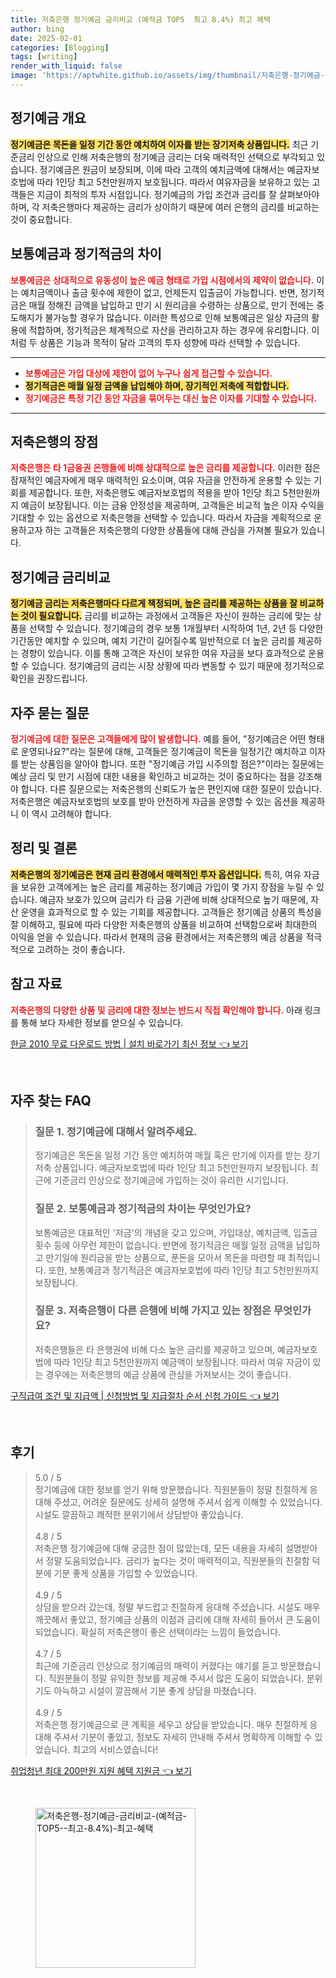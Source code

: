 ```yaml
---
title: 저축은행 정기예금 금리비교 (예적금 TOP5  최고 8.4%) 최고 혜택
author: bing
date: 2025-02-01
categories: [Blogging]
tags: [writing]
render_with_liquid: false
image: 'https://aptwhite.github.io/assets/img/thumbnail/저축은행-정기예금-금리비교-(예적금-TOP5--최고-8.4%)-최고-혜택.webp'
---
```



<h2 id='정기예금 개요'>정기예금 개요</h2>

<p><b><span style="background-color: #ffe066;">정기예금은 목돈을 일정 기간 동안 예치하여 이자를 받는 장기저축 상품입니다.</span></b> 최근 기준금리 인상으로 인해 저축은행의 정기예금 금리는 더욱 매력적인 선택으로 부각되고 있습니다. 정기예금은 원금이 보장되며, 이에 따라 고객의 예치금액에 대해서는 예금자보호법에 따라 1인당 최고 5천만원까지 보호됩니다. 따라서 여유자금을 보유하고 있는 고객들은 지금이 최적의 투자 시점입니다. 정기예금의 가입 조건과 금리를 잘 살펴보아야 하며, 각 저축은행마다 제공하는 금리가 상이하기 때문에 여러 은행의 금리를 비교하는 것이 중요합니다.</p>

<h2 id='보통예금과 정기적금의 차이'>보통예금과 정기적금의 차이</h2>

<p><b><span style="color: #ee2323;">보통예금은 상대적으로 유동성이 높은 예금 형태로 가입 시점에서의 제약이 없습니다.</span></b> 이는 예치금액이나 출금 횟수에 제한이 없고, 언제든지 입출금이 가능합니다. 반면, 정기적금은 매월 정해진 금액을 납입하고 만기 시 원리금을 수령하는 상품으로, 만기 전에는 중도해지가 불가능할 경우가 많습니다. 이러한 특성으로 인해 보통예금은 일상 자금의 활용에 적합하며, 정기적금은 체계적으로 자산을 관리하고자 하는 경우에 유리합니다. 이처럼 두 상품은 기능과 목적이 달라 고객의 투자 성향에 따라 선택할 수 있습니다.</p>

<hr />

<ul>
    <li><b><span style="color: #ee2323;">보통예금은 가입 대상에 제한이 없어 누구나 쉽게 접근할 수 있습니다.</span></b></li>
    <li><b><span style="background-color: #ffe066;">정기적금은 매월 일정 금액을 납입해야 하며, 장기적인 저축에 적합합니다.</span></b></li>
    <li><b><span style="color: #ee2323;">정기예금은 특정 기간 동안 자금을 묶어두는 대신 높은 이자를 기대할 수 있습니다.</span></b></li>
</ul>

<hr />

<h2 id='저축은행의 장점'>저축은행의 장점</h2>

<p><b><span style="color: #ee2323;">저축은행은 타 1금융권 은행들에 비해 상대적으로 높은 금리를 제공합니다.</span></b> 이러한 점은 잠재적인 예금자에게 매우 매력적인 요소이며, 여유 자금을 안전하게 운용할 수 있는 기회를 제공합니다. 또한, 저축은행도 예금자보호법의 적용을 받아 1인당 최고 5천만원까지 예금이 보장됩니다. 이는 금융 안정성을 제공하며, 고객들은 비교적 높은 이자 수익을 기대할 수 있는 옵션으로 저축은행을 선택할 수 있습니다. 따라서 자금을 계획적으로 운용하고자 하는 고객들은 저축은행의 다양한 상품들에 대해 관심을 가져볼 필요가 있습니다.</p>

<h2 id='정기예금 금리비교'>정기예금 금리비교</h2>

<p><b><span style="background-color: #ffe066;">정기예금 금리는 저축은행마다 다르게 책정되며, 높은 금리를 제공하는 상품을 잘 비교하는 것이 필요합니다.</span></b> 금리를 비교하는 과정에서 고객들은 자신이 원하는 금리에 맞는 상품을 선택할 수 있습니다. 정기예금의 경우 보통 1개월부터 시작하여 1년, 2년 등 다양한 기간동안 예치할 수 있으며, 예치 기간이 길어질수록 일반적으로 더 높은 금리를 제공하는 경향이 있습니다. 이를 통해 고객은 자신이 보유한 여유 자금을 보다 효과적으로 운용할 수 있습니다. 정기예금의 금리는 시장 상황에 따라 변동할 수 있기 때문에 정기적으로 확인을 권장드립니다.</p>

<h2 id='자주 묻는 질문'>자주 묻는 질문</h2>

<p><b><span style="color: #ee2323;">정기예금에 대한 질문은 고객들에게 많이 발생합니다.</span></b> 예를 들어, "정기예금은 어떤 형태로 운영되나요?"라는 질문에 대해, 고객들은 정기예금이 목돈을 일정기간 예치하고 이자를 받는 상품임을 알아야 합니다. 또한 "정기예금 가입 시주의할 점은?"이라는 질문에는 예상 금리 및 만기 시점에 대한 내용을 확인하고 비교하는 것이 중요하다는 점을 강조해야 합니다. 다른 질문으로는 저축은행의 신뢰도가 높은 편인지에 대한 질문이 있습니다. 저축은행은 예금자보호법의 보호를 받아 안전하게 자금을 운영할 수 있는 옵션을 제공하니 이 역시 고려해야 합니다.</p>

<h2 id='정리 및 결론'>정리 및 결론</h2>

<p><b><span style="background-color: #ffe066;">저축은행의 정기예금은 현재 금리 환경에서 매력적인 투자 옵션입니다.</span></b> 특히, 여유 자금을 보유한 고객에게는 높은 금리를 제공하는 정기예금 가입이 몇 가지 장점을 누릴 수 있습니다. 예금자 보호가 있으며 금리가 타 금융 기관에 비해 상대적으로 높기 때문에, 자산 운영을 효과적으로 할 수 있는 기회를 제공합니다. 고객들은 정기예금 상품의 특성을 잘 이해하고, 필요에 따라 다양한 저축은행의 상품을 비교하여 선택함으로써 최대한의 이익을 얻을 수 있습니다. 따라서 현재의 금융 환경에서는 저축은행의 예금 상품을 적극적으로 고려하는 것이 좋습니다.</p>

<h2 id='참고 자료'>참고 자료</h2>

<p><b><span style="color: #ee2323;">저축은행의 다양한 상품 및 금리에 대한 정보는 반드시 직접 확인해야 합니다.</span></b> 아래 링크를 통해 보다 자세한 정보를 얻으실 수 있습니다.</p>


<p><a class="click-button" title="한글 2010 무료 다운로드 방법 | 설치 바로가기 최신 정보" href="https://aptwhite.github.io/posts/%ED%95%9C%EA%B8%80-2010-%EB%AC%B4%EB%A3%8C-%EB%8B%A4%EC%9A%B4%EB%A1%9C%EB%93%9C-%EB%B0%A9%EB%B2%95-%EC%84%A4%EC%B9%98-%EB%B0%94%EB%A1%9C%EA%B0%80%EA%B8%B0-%EC%B5%9C%EC%8B%A0-%EC%A0%95%EB%B3%B4/" rel="dofollow">한글 2010 무료 다운로드 방법 | 설치 바로가기 최신 정보 👈 보기</a></p><br>
<h2 id='자주_찾는_FAQ'>자주 찾는 FAQ</h2>
<div itemscope="" itemtype="https://schema.org/FAQPage"> 
<blockquote> 
<div itemscope="" itemprop="mainEntity" itemtype="https://schema.org/Question"> 
<h3 itemprop="name">질문 1. 정기예금에 대해서 알려주세요.</h3> 
<div itemscope="" itemprop="acceptedAnswer" itemtype="https://schema.org/Answer"> 
<span itemprop="text"> 
<p>정기예금은 목돈을 일정 기간 동안 예치하여 매월 혹은 만기에 이자를 받는 장기저축 상품입니다. 예금자보호법에 따라 1인당 최고 5천만원까지 보장됩니다. 최근에 기준금리 인상으로 정기예금에 가입하는 것이 유리한 시기입니다.</p> 
</span> 
</div> 
</div> 

<div itemscope="" itemprop="mainEntity" itemtype="https://schema.org/Question"> 
<h3 itemprop="name">질문 2. 보통예금과 정기적금의 차이는 무엇인가요?</h3> 
<div itemscope="" itemprop="acceptedAnswer" itemtype="https://schema.org/Answer"> 
<span itemprop="text"> 
<p>보통예금은 대표적인 '저금'의 개념을 갖고 있으며, 가입대상, 예치금액, 입출금 횟수 등에 아무런 제한이 없습니다. 반면에 정기적금은 매월 일정 금액을 납입하고 만기일에 원리금을 받는 상품으로, 푼돈을 모아서 목돈을 마련할 때 최적입니다. 또한, 보통예금과 정기적금은 예금자보호법에 따라 1인당 최고 5천만원까지 보장됩니다.</p> 
</span> 
</div> 
</div> 

<div itemscope="" itemprop="mainEntity" itemtype="https://schema.org/Question"> 
<h3 itemprop="name">질문 3. 저축은행이 다른 은행에 비해 가지고 있는 장점은 무엇인가요?</h3> 
<div itemscope="" itemprop="acceptedAnswer" itemtype="https://schema.org/Answer"> 
<span itemprop="text"> 
<p>저축은행들은 타 은행권에 비해 다소 높은 금리를 제공하고 있으며, 예금자보호법에 따라 1인당 최고 5천만원까지 예금액이 보장됩니다. 따라서 여유 자금이 있는 경우에는 저축은행의 예금 상품에 관심을 가져보시는 것이 좋습니다. </p> 
</span> 
</div> 
</div> 
</blockquote> 
</div>
<p><a class="click-button" title="구직급여 조건 및 지급액 | 신청방법 및 지급절차 순서 신청 가이드" href="https://aptwhite.github.io/posts/%EA%B5%AC%EC%A7%81%EA%B8%89%EC%97%AC-%EC%A1%B0%EA%B1%B4-%EB%B0%8F-%EC%A7%80%EA%B8%89%EC%95%A1-%EC%8B%A0%EC%B2%AD%EB%B0%A9%EB%B2%95-%EB%B0%8F-%EC%A7%80%EA%B8%89%EC%A0%88%EC%B0%A8-%EC%88%9C%EC%84%9C-%EC%8B%A0%EC%B2%AD-%EA%B0%80%EC%9D%B4%EB%93%9C/" rel="dofollow">구직급여 조건 및 지급액 | 신청방법 및 지급절차 순서 신청 가이드 👈 보기</a></p><br>
<h2 id='후기'>후기</h2>
<div itemscope itemtype="https://schema.org/Product">
  <blockquote>
  <div itemprop="review" itemscope itemtype="https://schema.org/Review">
      <div itemprop="reviewRating" itemscope itemtype="https://schema.org/Rating"> <span itemprop="ratingValue">5.0</span> / <span itemprop="bestRating">5</span> </div>
      <span itemprop="reviewBody">정기예금에 대한 정보를 얻기 위해 방문했습니다. 직원분들이 정말 친절하게 응대해 주셨고, 어려운 질문에도 상세히 설명해 주셔서 쉽게 이해할 수 있었습니다. 시설도 깔끔하고 쾌적한 분위기에서 상담받아 좋았습니다.</span>
  </div>
  <br>
  <div itemprop="review" itemscope itemtype="https://schema.org/Review">
      <div itemprop="reviewRating" itemscope itemtype="https://schema.org/Rating"> <span itemprop="ratingValue">4.8</span> / <span itemprop="bestRating">5</span> </div>
      <span itemprop="reviewBody">저축은행 정기예금에 대해 궁금한 점이 많았는데, 모든 내용을 자세히 설명받아서 정말 도움되었습니다. 금리가 높다는 것이 매력적이고, 직원분들의 친절함 덕분에 기분 좋게 상품을 가입할 수 있었습니다.</span>
  </div>
  <br>
  <div itemprop="review" itemscope itemtype="https://schema.org/Review">
      <div itemprop="reviewRating" itemscope itemtype="https://schema.org/Rating"> <span itemprop="ratingValue">4.9</span> / <span itemprop="bestRating">5</span> </div>
      <span itemprop="reviewBody">상담을 받으러 갔는데, 정말 부드럽고 친절하게 응대해 주셨습니다. 시설도 매우 깨끗해서 좋았고, 정기예금 상품의 이점과 금리에 대해 자세히 들어서 큰 도움이 되었습니다. 확실히 저축은행이 좋은 선택이라는 느낌이 들었습니다.</span>
  </div>
  <br>
  <div itemprop="review" itemscope itemtype="https://schema.org/Review">
      <div itemprop="reviewRating" itemscope itemtype="https://schema.org/Rating"> <span itemprop="ratingValue">4.7</span> / <span itemprop="bestRating">5</span> </div>
      <span itemprop="reviewBody">최근에 기준금리 인상으로 정기예금의 매력이 커졌다는 얘기를 듣고 방문했습니다. 직원분들이 정말 유익한 정보를 제공해 주셔서 많은 도움이 되었습니다. 분위기도 아늑하고 시설이 깔끔해서 기분 좋게 상담을 마쳤습니다.</span>
  </div>
  <br>
  <div itemprop="review" itemscope itemtype="https://schema.org/Review">
      <div itemprop="reviewRating" itemscope itemtype="https://schema.org/Rating"> <span itemprop="ratingValue">4.9</span> / <span itemprop="bestRating">5</span> </div>
      <span itemprop="reviewBody">저축은행 정기예금으로 큰 계획을 세우고 상담을 받았습니다. 매우 친절하게 응대해 주셔서 기분이 좋았고, 정보도 자세히 안내해 주셔서 명확하게 이해할 수 있었습니다. 최고의 서비스였습니다!</span>
  </div>
  </blockquote>
</div>
<p><a class="click-button" title="취업청년 최대 200만원 지원 혜택 지원금" href="https://aptwhite.github.io/posts/%EC%B7%A8%EC%97%85%EC%B2%AD%EB%85%84-%EC%B5%9C%EB%8C%80-200%EB%A7%8C%EC%9B%90-%EC%A7%80%EC%9B%90-%ED%98%9C%ED%83%9D-%EC%A7%80%EC%9B%90%EA%B8%88/" rel="dofollow">취업청년 최대 200만원 지원 혜택 지원금 👈 보기</a></p><br>
<figure class="image"><img src="https://aptwhite.github.io/assets/img/thumbnail/저축은행-정기예금-금리비교-(예적금-TOP5--최고-8.4%)-최고-혜택.webp" alt="저축은행-정기예금-금리비교-(예적금-TOP5--최고-8.4%)-최고-혜택" width="256" height="256"></figure>